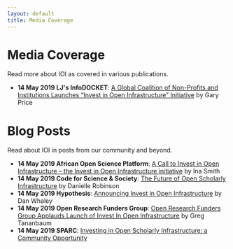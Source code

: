 ```yaml
---
layout: default
title: Media Coverage
---
```


# Media Coverage
Read more about IOI as covered in various publications.
- **14 May 2019 LJ's InfoDOCKET**: [A Global Coalition of Non-Profits and Institutions Launches “Invest in Open Infrastructure” Initiative](https://www.infodocket.com/2019/05/14/a-global-coalition-of-non-profits-and-institutions-launches-invest-in-open-infrastructure-initiative/) by Gary Price

# Blog Posts
Read about IOI in posts from our community and beyond.
- **14 May 2019 African Open Science Platform**: [A Call to Invest in Open Infrastructure – the Invest in Open Infrastructure initiative](http://africanopenscience.org.za/?p=1160) by Ina Smith
- **14 May 2019 Code for Science & Society**: [The Future of Open Scholarly Infrastructure](https://blog.codeforscience.org/invest-in-open-infrastructure/) by Danielle Robinson
- **14 May 2019 Hypothesis**: [Announcing Invest in Open Infrastructure](https://web.hypothes.is/blog/announcing-invest-in-open-infrastructure/) by Dan Whaley
- **14 May 2019 Open Research Funders Group**: [Open Research Funders Group Applauds Launch of Invest In Open Infrastructure](http://www.orfg.org/news/2019/5/8/open-research-funders-group-applauds-launch-of-invest-in-open-infrastructure) by Greg Tananbaum
- **14 May 2019 SPARC**: [Investing in Open Scholarly Infrastructure: a Community Opportunity](https://sparcopen.org/news/2019/investing-in-open-scholarly-infrastructure-a-community-opportunity/)
